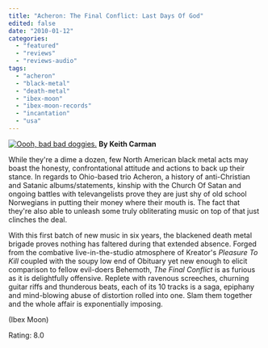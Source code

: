 ```yaml
---
title: "Acheron: The Final Conflict: Last Days Of God"
edited: false
date: "2010-01-12"
categories:
  - "featured"
  - "reviews"
  - "reviews-audio"
tags:
  - "acheron"
  - "black-metal"
  - "death-metal"
  - "ibex-moon"
  - "ibex-moon-records"
  - "incantation"
  - "usa"
---
```


[![Oooh, bad bad doggies.](http://www.hellbound.ca/wp-content/uploads/2010/01/acheron1-300x300.jpg "Oooh, bad bad doggies.")](http://www.hellbound.ca/wp-content/uploads/2010/01/acheron1.jpg) **By Keith Carman**

While they're a dime a dozen, few North American black metal acts may boast the honesty, confrontational attitude and actions to back up their stance. In regards to Ohio-based trio Acheron, a history of anti-Christian and Satanic albums/statements, kinship with the Church Of Satan and ongoing battles with televangelists prove they are just shy of old school Norwegians in putting their money where their mouth is. The fact that they're also able to unleash some truly obliterating music on top of that just clinches the deal.

With this first batch of new music in six years, the blackened death metal brigade proves nothing has faltered during that extended absence. Forged from the combative live-in-the-studio atmosphere of Kreator's _Pleasure To Kill_ coupled with the soupy low end of Obituary yet new enough to elicit comparison to fellow evil-doers Behemoth, _The Final Conflict_ is as furious as it is delightfully offensive. Replete with ravenous screeches, churning guitar riffs and thunderous beats, each of its 10 tracks is a saga, epiphany and mind-blowing abuse of distortion rolled into one. Slam them together and the whole affair is exponentially imposing.

(Ibex Moon)

Rating: 8.0
